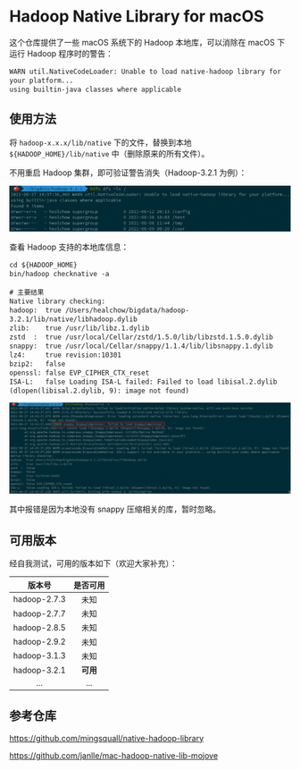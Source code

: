 
# Hadoop Native Library for macOS

这个仓库提供了一些 macOS 系统下的 Hadoop 本地库，可以消除在 macOS 下运行 Hadoop 程序时的警告：

```shell
WARN util.NativeCodeLoader: Unable to load native-hadoop library for your platform...
using builtin-java classes where applicable
```

## 使用方法

将 `hadoop-x.x.x/lib/native` 下的文件，替换到本地`${HADOOP_HOME}/lib/native` 中（删除原来的所有文件）。

不用重启 Hadoop 集群，即可验证警告消失（Hadoop-3.2.1 为例）：

![hdfs-ls](img/hdfs-ls.png)

查看 Hadoop 支持的本地库信息：

```shell
cd ${HADOOP_HOME}
bin/hadoop checknative -a

# 主要结果
Native library checking:
hadoop:  true /Users/healchow/bigdata/hadoop-3.2.1/lib/native/libhadoop.dylib
zlib:    true /usr/lib/libz.1.dylib
zstd  :  true /usr/local/Cellar/zstd/1.5.0/lib/libzstd.1.5.0.dylib
snappy:  true /usr/local/Cellar/snappy/1.1.4/lib/libsnappy.1.dylib
lz4:     true revision:10301
bzip2:   false
openssl: false EVP_CIPHER_CTX_reset
ISA-L:   false Loading ISA-L failed: Failed to load libisal.2.dylib (dlopen(libisal.2.dylib, 9): image not found)
```

![hadoop-checknative](img/hadoop-checknative.png)

其中报错是因为本地没有 snappy 压缩相关的库，暂时忽略。

## 可用版本

经自我测试，可用的版本如下（欢迎大家补充）：

|     版本号     |   是否可用   |
| :-----------: | :--------: |
| hadoop-2.7.3  |     未知    |
| hadoop-2.7.7  |     未知    |
| hadoop-2.8.5  |     未知    |
| hadoop-2.9.2  |     未知    |
| hadoop-3.1.3  |     未知    |
| hadoop-3.2.1  |  **可用**   |
| ...           | ...        |


## 参考仓库

https://github.com/mingsquall/native-hadoop-library

https://github.com/janlle/mac-hadoop-native-lib-mojove

